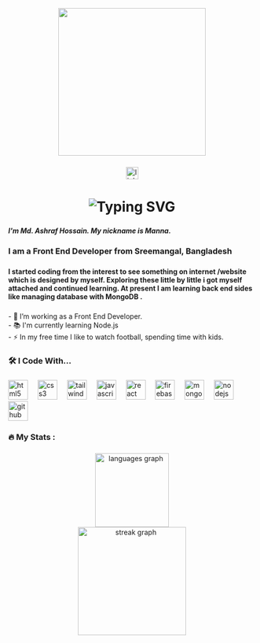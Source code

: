 <div align="center">
  <img height="300" src="https://i.ibb.co.com/McnxZZq/github-cover.jpg"  />
</div>

###

<div align="center">
  <a href="https://www.linkedin.com/in/md-ashraf-hossain-manna/" target="_blank">
    <img src="https://img.shields.io/static/v1?message=LinkedIn&logo=linkedin&label=My%20Profile%20in&color=0077B5&logoColor=white&labelColor=&style=for-the-badge" height="25" alt="linkedin logo"  />
  </a>
</div>

###
<h1 align="center">
  <img src="https://readme-typing-svg.demolab.com?font=Fira+Code&weight=500&size=36&duration=4000&pause=500&color=009BC1&center=true&vCenter=true&width=620&lines=Welcome+To My Github;" alt="Typing SVG" />
</h1>

###

<h5 align="left">I'm Md. Ashraf Hossain. My nickname is Manna.</h5>

###


<h3 align="left">I am a Front End Developer from Sreemangal, Bangladesh</h3>

###

<h4 align="left">I started coding from the interest to see something on internet /website which is designed by myself. Exploring these little by little i got myself attached and continued learning. At present I am learning back end sides like managing database with MongoDB .</h4>

###

<p align="left">- 🔭 I’m working as a Front End Developer.<br>- 📚 I'm currently learning Node.js<br>- ⚡ In my free time I like to watch football,  spending time with kids.</p>

###

<h3 align="left">🛠 I Code With...</h3>

###

<div align="left">
  <img src="https://cdn.jsdelivr.net/gh/devicons/devicon/icons/html5/html5-original.svg" height="40" alt="html5 logo"  />
  <img width="12" />
  <img src="https://cdn.jsdelivr.net/gh/devicons/devicon/icons/css3/css3-original.svg" height="40" alt="css3 logo"  />
  <img width="12" />
  <img src="https://cdn.jsdelivr.net/gh/devicons/devicon/icons/tailwindcss/tailwindcss-original-wordmark.svg" height="40" alt="tailwindcss logo"  />
  <img width="12" />
  <img src="https://cdn.jsdelivr.net/gh/devicons/devicon/icons/javascript/javascript-original.svg" height="40" alt="javascript logo"  />
  <img width="12" />
  <img src="https://cdn.jsdelivr.net/gh/devicons/devicon/icons/react/react-original.svg" height="40" alt="react logo"  />
  <img width="12" />
  <img src="https://cdn.jsdelivr.net/gh/devicons/devicon/icons/firebase/firebase-plain.svg" height="40" alt="firebase logo"  />
  <img width="12" />
  <img src="https://cdn.jsdelivr.net/gh/devicons/devicon/icons/mongodb/mongodb-original.svg" height="40" alt="mongodb logo"  />
  <img width="12" />
  <img src="https://cdn.jsdelivr.net/gh/devicons/devicon/icons/nodejs/nodejs-original.svg" height="40" alt="nodejs logo"  />
  <img width="12" />
  <img src="https://cdn.jsdelivr.net/gh/devicons/devicon/icons/github/github-original.svg" height="40" alt="github logo"  />
</div>

###

<h3 align="left">🔥   My Stats :</h3>

###

<div align="center">
  <img src="https://github-readme-stats.vercel.app/api/top-langs?username=bornilshopno&locale=en&hide_title=false&layout=compact&card_width=320&langs_count=5&theme=dracula&hide_border=false&order=2" height="150" alt="languages graph" /> <br>
  <img src="https://streak-stats.demolab.com?user=bornilshopno&locale=en&mode=daily&theme=dark&hide_border=false&border_radius=5&order=3" height="220" alt="streak graph"  />
</div>

###
